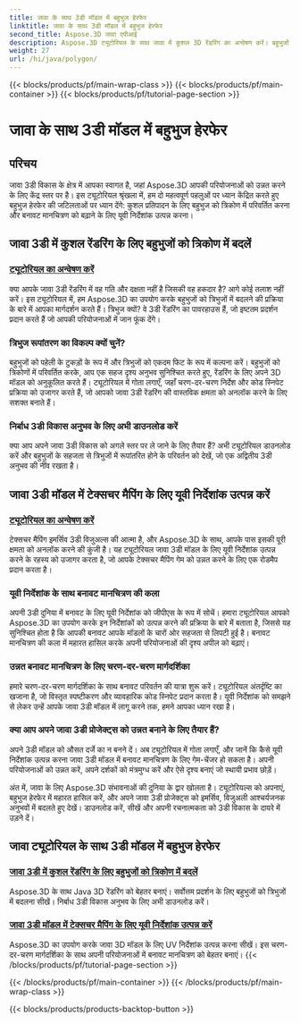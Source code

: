 ```yaml
---
title: जावा के साथ 3डी मॉडल में बहुभुज हेरफेर
linktitle: जावा के साथ 3डी मॉडल में बहुभुज हेरफेर
second_title: Aspose.3D जावा एपीआई
description: Aspose.3D ट्यूटोरियल के साथ जावा में कुशल 3D रेंडरिंग का अन्वेषण करें। बहुभुजों को त्रिकोणों में परिवर्तित करें और इष्टतम प्रदर्शन और उन्नत बनावट मानचित्रण के लिए यूवी निर्देशांक उत्पन्न करें।
weight: 27
url: /hi/java/polygon/
---
```


{{< blocks/products/pf/main-wrap-class >}}
{{< blocks/products/pf/main-container >}}
{{< blocks/products/pf/tutorial-page-section >}}

# जावा के साथ 3डी मॉडल में बहुभुज हेरफेर

## परिचय

जावा 3डी विकास के क्षेत्र में आपका स्वागत है, जहां Aspose.3D आपकी परियोजनाओं को उन्नत करने के लिए केंद्र स्तर पर है। इस ट्यूटोरियल श्रृंखला में, हम दो महत्वपूर्ण पहलुओं पर ध्यान केंद्रित करते हुए बहुभुज हेरफेर की जटिलताओं पर ध्यान देंगे: कुशल प्रतिपादन के लिए बहुभुज को त्रिकोण में परिवर्तित करना और बनावट मानचित्रण को बढ़ाने के लिए यूवी निर्देशांक उत्पन्न करना।

## जावा 3डी में कुशल रेंडरिंग के लिए बहुभुजों को त्रिकोण में बदलें

### [ट्यूटोरियल का अन्वेषण करें](./convert-polygons-triangles/)

क्या आपके जावा 3डी रेंडरिंग में वह गति और दक्षता नहीं है जिसकी वह हकदार है? आगे कोई तलाश नहीं करें। इस ट्यूटोरियल में, हम Aspose.3D का उपयोग करके बहुभुजों को त्रिभुजों में बदलने की प्रक्रिया के बारे में आपका मार्गदर्शन करते हैं। त्रिभुज क्यों? वे 3डी रेंडरिंग का पावरहाउस हैं, जो इष्टतम प्रदर्शन प्रदान करते हैं जो आपकी परियोजनाओं में जान फूंक देंगे।

### त्रिभुज रूपांतरण का विकल्प क्यों चुनें?

बहुभुजों को पहेली के टुकड़ों के रूप में और त्रिभुजों को एकदम फिट के रूप में कल्पना करें। बहुभुजों को त्रिकोणों में परिवर्तित करके, आप एक सहज दृश्य अनुभव सुनिश्चित करते हुए, रेंडरिंग के लिए अपने 3D मॉडल को अनुकूलित करते हैं। ट्यूटोरियल में गोता लगाएँ, जहाँ चरण-दर-चरण निर्देश और कोड स्निपेट प्रक्रिया को उजागर करते हैं, जो आपको जावा 3डी रेंडरिंग की वास्तविक क्षमता को अनलॉक करने के लिए सशक्त बनाते हैं।

### निर्बाध 3डी विकास अनुभव के लिए अभी डाउनलोड करें

क्या आप अपने जावा 3डी विकास को अगले स्तर पर ले जाने के लिए तैयार हैं? अभी ट्यूटोरियल डाउनलोड करें और बहुभुजों के सहजता से त्रिभुजों में रूपांतरित होने के परिवर्तन को देखें, जो एक अद्वितीय 3डी अनुभव की नींव रखता है।

## जावा 3डी मॉडल में टेक्सचर मैपिंग के लिए यूवी निर्देशांक उत्पन्न करें

### [ट्यूटोरियल का अन्वेषण करें](./generate-uv-coordinates/)

टेक्सचर मैपिंग इमर्सिव 3डी विजुअल्स की आत्मा है, और Aspose.3D के साथ, आपके पास इसकी पूरी क्षमता को अनलॉक करने की कुंजी है। यह ट्यूटोरियल जावा 3डी मॉडल के लिए यूवी निर्देशांक उत्पन्न करने के रहस्य को उजागर करता है, जो आपके टेक्सचर मैपिंग गेम को उन्नत करने के लिए एक रोडमैप प्रदान करता है।

### यूवी निर्देशांक के साथ बनावट मानचित्रण की कला

अपनी 3डी दुनिया में बनावट के लिए यूवी निर्देशांक को जीपीएस के रूप में सोचें। हमारा ट्यूटोरियल आपको Aspose.3D का उपयोग करके इन निर्देशांकों को उत्पन्न करने की प्रक्रिया के बारे में बताता है, जिससे यह सुनिश्चित होता है कि आपकी बनावट आपके मॉडलों के चारों ओर सहजता से लिपटी हुई है। बनावट मानचित्रण की कला में महारत हासिल करके अपनी परियोजनाओं की दृश्य अपील को बढ़ाएं।

### उन्नत बनावट मानचित्रण के लिए चरण-दर-चरण मार्गदर्शिका

हमारे चरण-दर-चरण मार्गदर्शिका के साथ बनावट परिवर्तन की यात्रा शुरू करें। ट्यूटोरियल अंतर्दृष्टि का खजाना है, जो विस्तृत स्पष्टीकरण और व्यावहारिक कोड स्निपेट प्रदान करता है। यूवी निर्देशांक को समझने से लेकर उन्हें आपके जावा 3डी मॉडल में लागू करने तक, हमने आपका ध्यान रखा है।

### क्या आप अपने जावा 3डी प्रोजेक्ट्स को उन्नत बनाने के लिए तैयार हैं?

अपने 3डी मॉडल को औसत दर्जे का न बनने दें। अब ट्यूटोरियल में गोता लगाएँ, और जानें कि कैसे यूवी निर्देशांक उत्पन्न करना जावा 3डी मॉडल में बनावट मानचित्रण के लिए गेम-चेंजर हो सकता है। अपनी परियोजनाओं को उन्नत करें, अपने दर्शकों को मंत्रमुग्ध करें और ऐसे दृश्य बनाएं जो स्थायी प्रभाव छोड़ें।

अंत में, जावा के लिए Aspose.3D संभावनाओं की दुनिया के द्वार खोलता है। ट्यूटोरियल्स को अपनाएं, बहुभुज हेरफेर में महारत हासिल करें, और अपने जावा 3डी प्रोजेक्ट्स को इमर्सिव, विजुअली आश्चर्यजनक अनुभवों में बदलते हुए देखें। डाउनलोड करें, सीखें और अपनी रचनात्मकता को 3डी विकास के दायरे में उड़ने दें।
## जावा ट्यूटोरियल के साथ 3डी मॉडल में बहुभुज हेरफेर
### [जावा 3डी में कुशल रेंडरिंग के लिए बहुभुजों को त्रिकोण में बदलें](./convert-polygons-triangles/)
Aspose.3D के साथ Java 3D रेंडरिंग को बेहतर बनाएं। सर्वोत्तम प्रदर्शन के लिए बहुभुजों को त्रिभुजों में बदलना सीखें। निर्बाध 3डी विकास अनुभव के लिए अभी डाउनलोड करें।
### [जावा 3डी मॉडल में टेक्सचर मैपिंग के लिए यूवी निर्देशांक उत्पन्न करें](./generate-uv-coordinates/)
Aspose.3D का उपयोग करके जावा 3D मॉडल के लिए UV निर्देशांक उत्पन्न करना सीखें। इस चरण-दर-चरण मार्गदर्शिका के साथ अपनी परियोजनाओं में बनावट मानचित्रण को बेहतर बनाएं।
{{< /blocks/products/pf/tutorial-page-section >}}

{{< /blocks/products/pf/main-container >}}
{{< /blocks/products/pf/main-wrap-class >}}

{{< blocks/products/products-backtop-button >}}

